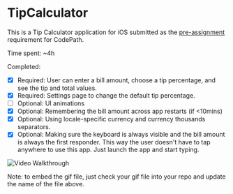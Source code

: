 # TipCalculator

This is a Tip Calculator application for iOS submitted as the [pre-assignment](https://gist.github.com/timothy1ee/7747214) requirement for CodePath.

Time spent: ~4h

Completed:

* [x] Required: User can enter a bill amount, choose a tip percentage, and see the tip and total values.
* [x] Required: Settings page to change the default tip percentage.
* [ ] Optional: UI animations
* [x] Optional: Remembering the bill amount across app restarts (if <10mins)
* [x] Optional: Using locale-specific currency and currency thousands separators.
* [x] Optional: Making sure the keyboard is always visible and the bill amount is always the first responder. This way the user doesn't have to tap anywhere to use this app. Just launch the app and start typing.

![Video Walkthrough](tipz.gif)

Note: to embed the gif file, just check your gif file into your repo and update the name of the file above.
